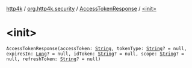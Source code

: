 [http4k](../../index.md) / [org.http4k.security](../index.md) / [AccessTokenResponse](index.md) / [&lt;init&gt;](./-init-.md)

# &lt;init&gt;

`AccessTokenResponse(accessToken: `[`String`](https://kotlinlang.org/api/latest/jvm/stdlib/kotlin/-string/index.html)`, tokenType: `[`String`](https://kotlinlang.org/api/latest/jvm/stdlib/kotlin/-string/index.html)`? = null, expiresIn: `[`Long`](https://kotlinlang.org/api/latest/jvm/stdlib/kotlin/-long/index.html)`? = null, idToken: `[`String`](https://kotlinlang.org/api/latest/jvm/stdlib/kotlin/-string/index.html)`? = null, scope: `[`String`](https://kotlinlang.org/api/latest/jvm/stdlib/kotlin/-string/index.html)`? = null, refreshToken: `[`String`](https://kotlinlang.org/api/latest/jvm/stdlib/kotlin/-string/index.html)`? = null)`